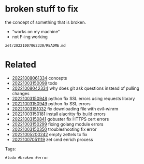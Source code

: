 # broken stuff to fix

the concept of something that is broken.

- "works on my machine"
- not F-ing working

` zet/20221007062330/README.md `

# Related

- [20221008061334](/zet/20221008061334/README.md) concepts
- [20221003150098](/zet/20221003150098/README.md) todo
- [20221008042334](/zet/20221008042334/README.md) why does git ask questions instead of pulling changes
- [20221003150948](/zet/20221003150948/README.md) python fix SSL errors using requests library
- [20221003150949](/zet/20221003150949/README.md) python fix SSL errors
- [20221003151032](/zet/20221003151032/README.md) fix downloading file with evil-winrm
- [20221003150181](/zet/20221003150181/README.md) install alacritty  fix build errors
- [20221003150841](/zet/20221003150841/README.md) gobuster fix HTTPS cert errors
- [20221003150299](/zet/20221003150299/README.md) fixing golang module errors
- [20221003150350](/zet/20221003150350/README.md) troubleshooting fix error
- [20221005200242](/zet/20221005200242/README.md) empty zettels to fix
- [20221007051119](/zet/20221007051119/README.md) zet cmd enrich process

Tags:

    #todo #broken #error 
